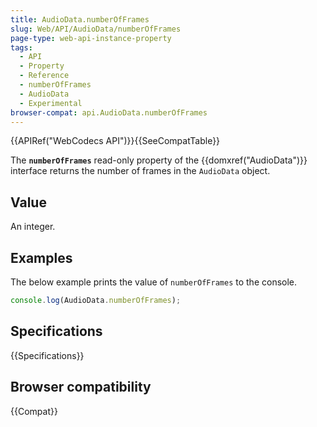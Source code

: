 ```yaml
---
title: AudioData.numberOfFrames
slug: Web/API/AudioData/numberOfFrames
page-type: web-api-instance-property
tags:
  - API
  - Property
  - Reference
  - numberOfFrames
  - AudioData
  - Experimental
browser-compat: api.AudioData.numberOfFrames
---
```


{{APIRef("WebCodecs API")}}{{SeeCompatTable}}

The **`numberOfFrames`** read-only property of the {{domxref("AudioData")}} interface returns the number of frames in the `AudioData` object.

## Value

An integer.

## Examples

The below example prints the value of `numberOfFrames` to the console.

```js
console.log(AudioData.numberOfFrames);
```

## Specifications

{{Specifications}}

## Browser compatibility

{{Compat}}
